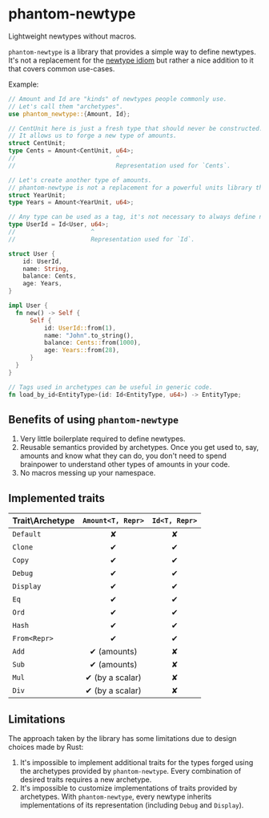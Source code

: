 phantom-newtype
===============

Lightweight newtypes without macros.

`phantom-newtype` is a library that provides a simple way to define newtypes.
It's not a replacement for the [newtype idiom][1] but rather a nice addition to it that covers common use-cases.

Example:
```rust
// Amount and Id are "kinds" of newtypes people commonly use.
// Let's call them "archetypes".
use phantom_newtype::{Amount, Id};

// CentUnit here is just a fresh type that should never be constructed.
// It allows us to forge a new type of amounts.
struct CentUnit;
type Cents = Amount<CentUnit, u64>;
//                            ^
//                            Representation used for `Cents`.

// Let's create another type of amounts.
// phantom-newtype is not a replacement for a powerful units library though.
struct YearUnit;
type Years = Amount<YearUnit, u64>;

// Any type can be used as a tag, it's not necessary to always define new structs.
type UserId = Id<User, u64>;
//                     ^
//                     Representation used for `Id`.

struct User {
    id: UserId,
    name: String,
    balance: Cents,
    age: Years,
}

impl User {
  fn new() -> Self {
      Self {
          id: UserId::from(1),
          name: "John".to_string(),
          balance: Cents::from(1000),
          age: Years::from(28),
      }
  }
}

// Tags used in archetypes can be useful in generic code.
fn load_by_id<EntityType>(id: Id<EntityType, u64>) -> EntityType;
```

## Benefits of using `phantom-newtype`

  1. Very little boilerplate required to define newtypes.
  1. Reusable semantics provided by archetypes.
     Once you get used to, say, amounts and know what they can do, you don't need to spend brainpower to understand other types of amounts in your code.
  1. No macros messing up your namespace.

## Implemented traits

| Trait\Archetype | `Amount<T, Repr>` | `Id<T, Repr>` |
|-----------------|:-----------------:|:-------------:|
| `Default`       | ✘                 | ✘             |
| `Clone`         | ✔                 | ✔             |
| `Copy`          | ✔                 | ✔             |
| `Debug`         | ✔                 | ✔             |
| `Display`       | ✔                 | ✔             |
| `Eq`            | ✔                 | ✔             |
| `Ord`           | ✔                 | ✔             |
| `Hash`          | ✔                 | ✔             |
| `From<Repr>`    | ✔                 | ✔             |
| `Add`           | ✔ (amounts)       | ✘             |
| `Sub`           | ✔ (amounts)       | ✘             |
| `Mul`           | ✔ (by a scalar)   | ✘             |
| `Div`           | ✔ (by a scalar)   | ✘             |

## Limitations

The approach taken by the library has some limitations due to design choices made by Rust:

  1. It's impossible to implement additional traits for the types forged using the archetypes provided by `phantom-newtype`.
     Every combination of desired traits requires a new archetype.
  1. It's impossible to customize implementations of traits provided by archetypes.
     With `phantom-newtype`, every newtype inherits implementations of its representation (including `Debug` and `Display`).

[1]: https://doc.rust-lang.org/rust-by-example/generics/new_types.html#new-type-idiom



